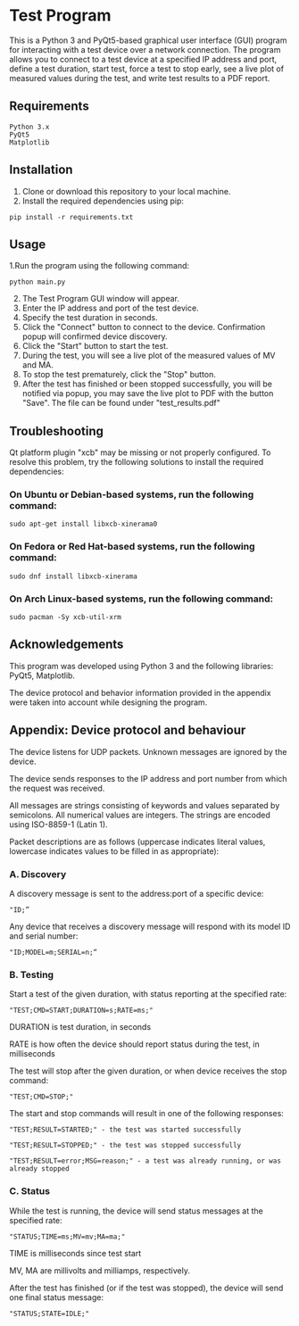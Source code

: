 # Test Program

This is a Python 3 and PyQt5-based graphical user interface (GUI) program for interacting with a test device over a network connection. The program allows you to connect to a test device at a specified IP address and port, define a test duration, start test, force a test to stop early, see a live plot of measured values during the test, and write test results to a PDF report.

## Requirements

    Python 3.x
    PyQt5
    Matplotlib

## Installation

1. Clone or download this repository to your local machine.
2. Install the required dependencies using pip:
```
pip install -r requirements.txt
```

## Usage

1.Run the program using the following command:
```
python main.py
```
2. The Test Program GUI window will appear.
3. Enter the IP address and port of the test device.
4. Specify the test duration in seconds.
5. Click the "Connect" button to connect to the device. Confirmation popup will confirmed device discovery.
6. Click the "Start" button to start the test.
7. During the test, you will see a live plot of the measured values of MV and MA.
8. To stop the test prematurely, click the "Stop" button.
9. After the test has finished or been stopped successfully, you will be notified via popup, you may save the live plot to PDF with the button "Save". The file can be found under "test_results.pdf"

## Troubleshooting

Qt platform plugin "xcb" may be missing or not properly configured.
To resolve this problem, try the following solutions to install the required dependencies:

### On Ubuntu or Debian-based systems, run the following command:
```
sudo apt-get install libxcb-xinerama0
```
### On Fedora or Red Hat-based systems, run the following command:
```
sudo dnf install libxcb-xinerama
```
### On Arch Linux-based systems, run the following command:
```
sudo pacman -Sy xcb-util-xrm
```

## Acknowledgements
This program was developed using Python 3 and the following libraries: PyQt5, Matplotlib.

The device protocol and behavior information provided in the appendix were taken into account while designing the program.

## Appendix: Device protocol and behaviour
The device listens for UDP packets. Unknown messages are ignored by the device.
    
The device sends responses to the IP address and port number from which the request was received.
    
All messages are strings consisting of keywords and values separated by semicolons. All numerical values are integers. The strings are encoded using ISO-8859-1 (Latin 1).

Packet descriptions are as follows (uppercase indicates literal values, lowercase indicates values to be filled in as appropriate):

### A. Discovery
A discovery message is sent to the address:port of a specific device:

    "ID;”
        
Any device that receives a discovery message will respond with its model ID and serial number:

    "ID;MODEL=m;SERIAL=n;“

### B. Testing
Start a test of the given duration, with status reporting at the specified rate:

    "TEST;CMD=START;DURATION=s;RATE=ms;"

DURATION is test duration, in seconds
        
RATE is how often the device should report status during the test, in milliseconds
        
The test will stop after the given duration, or when device receives the stop command:

    "TEST;CMD=STOP;"
        
The start and stop commands will result in one of the following responses:

    "TEST;RESULT=STARTED;" - the test was started successfully
        
    "TEST;RESULT=STOPPED;" - the test was stopped successfully
        
    "TEST;RESULT=error;MSG=reason;" - a test was already running, or was already stopped

### C. Status
While the test is running, the device will send status messages at the specified rate:

    "STATUS;TIME=ms;MV=mv;MA=ma;"
        
TIME is milliseconds since test start

MV, MA are millivolts and milliamps, respectively.
        
After the test has finished (or if the test was stopped), the device will send one final status message:

    "STATUS;STATE=IDLE;"
